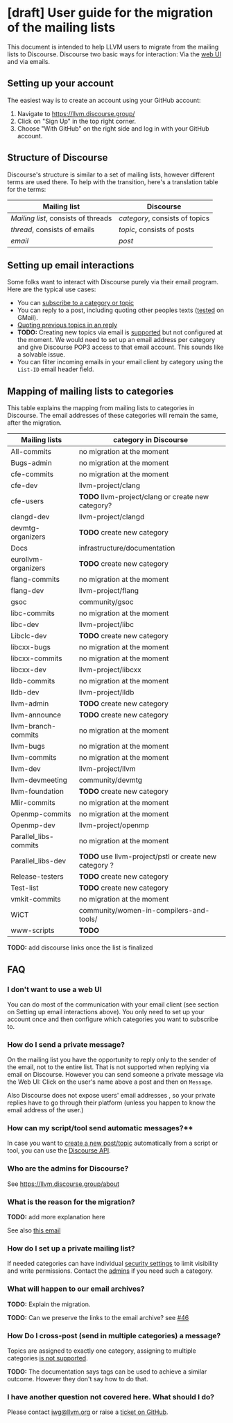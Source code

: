 # [draft] User guide for the migration of the mailing lists

This document is intended to help LLVM users to migrate from the mailing lists to
Discourse. Discourse two basic ways for interaction: Via the [web
UI](https://llvm.discourse.group/) and via emails.

## Setting up your account

The easiest way is to create an account using your GitHub account:

1. Navigate to https://llvm.discourse.group/
1. Click on "Sign Up" in the top right corner.
1. Choose "With GitHub" on the right side and log in with your GitHub account.

## Structure of Discourse

Discourse's structure is similar to a set of mailing lists, however different
terms are used there. To help with the transition, here's a translation table
for the terms:

| Mailing list | Discourse |
|--------------|-----------|
| *Mailing list*, consists of threads | *category*, consists of topics |
| *thread*, consists of emails | *topic*, consists of posts |
| *email* | *post* |

## Setting up email interactions

Some folks want to interact with Discourse purely via their email program. Here
are the typical use cases:

* You can [subscribe to a category or topic](https://discourse.mozilla.org/t/how-do-i-subscribe-to-categories-and-topics/16024)
* You can reply to a post, including quoting other peoples texts
  ([tested](https://llvm.discourse.group/t/email-interaction-with-discourse/3306/4) on GMail).
* [Quoting previous topics in an reply](https://meta.discourse.org/t/single-quote-block-dropped-in-email-reply/144802)
* **TODO:** Creating new topics via email is
  [supported](https://meta.discourse.org/t/start-a-new-topic-via-email/62977)
  but not configured at the moment. We would need to set up an email address
  per category and give Discourse POP3 access to that email account. This sounds
  like a solvable issue.
* You can filter incoming emails in your email client by category using the
  `List-ID` email header field.

## Mapping of mailing lists to categories

This table explains the mapping from mailing lists to categories in Discourse.
The email addresses of these categories will remain the same, after the
migration.

| Mailing lists         | category in Discourse |
|-----------------------|--------------------|
| All-commits           | no migration at the moment |
| Bugs-admin            | no migration at the moment |
| cfe-commits           | no migration at the moment |
| cfe-dev               | llvm-project/clang |
| cfe-users             | **TODO** llvm-project/clang or create new category? |
| clangd-dev            | llvm-project/clangd |
| devmtg-organizers     | **TODO** create new category |
| Docs                  | infrastructure/documentation |
| eurollvm-organizers   | **TODO** create new category |
| flang-commits         | no migration at the moment |
| flang-dev             | llvm-project/flang |
| gsoc                  | community/gsoc |
| libc-commits          | no migration at the moment |
| libc-dev              | llvm-project/libc |
| Libclc-dev            | **TODO** create new category |
| libcxx-bugs           | no migration at the moment |
| libcxx-commits        | no migration at the moment |
| libcxx-dev            | llvm-project/libcxx |
| lldb-commits          | no migration at the moment |
| lldb-dev              | llvm-project/lldb |
| llvm-admin            | **TODO** create new category |
| llvm-announce         | **TODO** create new category |
| llvm-branch-commits   | no migration at the moment |
| llvm-bugs             | no migration at the moment |
| llvm-commits          | no migration at the moment |
| llvm-dev              | llvm-project/llvm |
| llvm-devmeeting       | community/devmtg |
| llvm-foundation       | **TODO**  create new category|
| Mlir-commits          | no migration at the moment |
| Openmp-commits        | no migration at the moment |
| Openmp-dev            | llvm-project/openmp |
| Parallel_libs-commits | no migration at the moment |
| Parallel_libs-dev     | **TODO** use llvm-project/pstl or create new category ? |
| Release-testers       | **TODO** create new category |
| Test-list             | **TODO** create new category |
| vmkit-commits         | no migration at the moment |
| WiCT                  | community/women-in-compilers-and-tools/ |
| www-scripts           | **TODO** |

**TODO:** add discourse links once the list is finalized

## FAQ

### I don't want to use a web UI

You can do most of the communication with your email client (see section on
Setting up email interactions above). You only need to set up your account once
and then configure which categories you want to subscribe to.

### How do I send a private message?

On the mailing list you have the opportunity to reply only to the sender of
the email, not to the entire list. That is not supported when replying via
email on Discourse. However you can send someone a private message via the
Web UI: Click on the user's name above a post and then on `Message`.

Also Discourse does not expose users' email addresses , so your private
replies have to go through their platform (unless you happen to know the
email address of the user.)

### How can my script/tool send automatic messages?**

In case you want to [create a new
post/topic](https://docs.discourse.org/#tag/Posts/paths/~1posts.json/post)
automatically from a script or tool, you can use the
[Discourse API](https://docs.discourse.org/).

### Who are the admins for Discourse?

See https://llvm.discourse.group/about

### What is the reason for the migration?

**TODO:** add more explanation here

See also
[this email](https://lists.llvm.org/pipermail/llvm-dev/2021-June/150823.html)

### How do I set up a private mailing list?

If needed categories can have individual [security
settings](https://meta.discourse.org/t/how-to-use-category-security-settings-to-create-private-categories/87678)
to limit visibility and write permissions. Contact the
[admins](https://llvm.discourse.group/about) if you need such a category.

### What will happen to our email archives?

**TODO:** Explain the migration.

**TODO:** Can we preserve the links to the email archive?
see [#46](https://github.com/llvm/llvm-iwg/issues/46)

### How Do I cross-post (send in multiple categories) a message?

Topics are assigned to exactly one category, assigning to multiple categories
[is not supported](https://meta.discourse.org/t/selecting-multiple-category/116827).

**TODO:** The documentation says tags can be used to achieve a similar outcome.
However they don't say how to do that.

### I have another question not covered here. What should I do?

Please contact iwg@llvm.org or raise a
[ticket on GitHub](https://github.com/llvm/llvm-iwg/issues).
